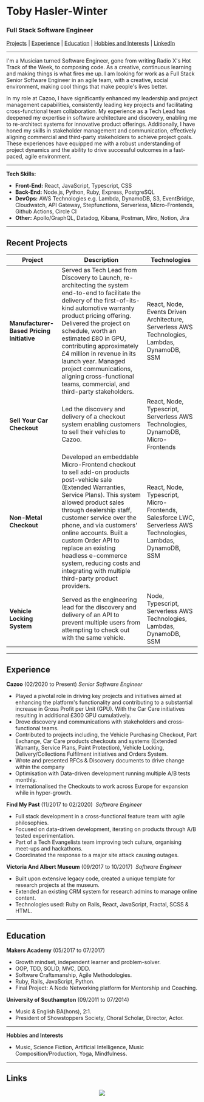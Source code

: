# Toby Hasler-Winter

### Full Stack Software Engineer

[Projects](#projects) | [Experience](#experience) | [Education](#education) | [Hobbies and Interests](#hobbies-and-interests) | [LinkedIn](https://www.linkedin.com/in/toby-hasler-winter-16901227)

---

I'm a Musician turned Software Engineer, gone from writing Radio X's Hot Track of the Week, to composing code. As a creative, continuous learning and making things is what fires me up. I am looking for work as a Full Stack Senior Software Engineer in an agile team, with a creative, social environment, making cool things that make people's lives better.

In my role at Cazoo, I have significantly enhanced my leadership and project management capabilities, consistently leading key projects and facilitating cross-functional team collaboration. My experience as a Tech Lead has deepened my expertise in software architecture and discovery, enabling me to re-architect systems for innovative product offerings. Additionally, I have honed my skills in stakeholder management and communication, effectively aligning commercial and third-party stakeholders to achieve project goals. These experiences have equipped me with a robust understanding of project dynamics and the ability to drive successful outcomes in a fast-paced, agile environment.

---

**Tech Skills:**

- **Front-End:** React, JavaScript, Typescript, CSS
- **Back-End:** Node.js, Python, Ruby, Express, PostgreSQL
- **DevOps:** AWS Technologies e.g. Lambda, DynamoDB, S3, EventBridge, Cloudwatch, API Gateway, Stepfunctions, Serverless, Micro-Frontends, Github Actions, Circle CI
- **Other:** Apollo/GraphQL, Datadog, Kibana, Postman, Miro, Notion, Jira

---

## Recent Projects

| Project                                   | Description                                                                                                                                                                                                                                                                                                                                                                                                                             | Technologies                                                                                                  |
| ----------------------------------------- | --------------------------------------------------------------------------------------------------------------------------------------------------------------------------------------------------------------------------------------------------------------------------------------------------------------------------------------------------------------------------------------------------------------------------------------- | ------------------------------------------------------------------------------------------------------------- |
| **Manufacturer-Based Pricing Initiative** | Served as Tech Lead from Discovery to Launch, re-architecting the system end-to-end to facilitate the delivery of the first-of-its-kind automotive warranty product pricing offering. Delivered the project on schedule, worth an estimated £80 in GPU, contributing approximately £4 million in revenue in its launch year. Managed project communications, aligning cross-functional teams, commercial, and third-party stakeholders. | React, Node, Events Driven Architecture, Serverless AWS Technologies, Lambdas, DynamoDB, SSM                  |
| **Sell Your Car Checkout**                | Led the discovery and delivery of a checkout system enabling customers to sell their vehicles to Cazoo.                                                                                                                                                                                                                                                                                                                                 | React, Node, Typescript, Serverless AWS Technologies, DynamoDB, Micro-Frontends                               |
| **Non-Metal Checkout**                    | Developed an embeddable Micro-Frontend checkout to sell add-on products post-vehicle sale (Extended Warranties, Service Plans). This system allowed product sales through dealership staff, customer service over the phone, and via customers' online accounts. Built a custom Order API to replace an existing headless e-commerce system, reducing costs and integrating with multiple third-party product providers.                | React, Node, Typescript, Micro-Frontends, Salesforce LWC, Serverless AWS Technologies, Lambdas, DynamoDB, SSM |
| **Vehicle Locking System**                | Served as the engineering lead for the discovery and delivery of an API to prevent multiple users from attempting to check out with the same vehicle.                                                                                                                                                                                                                                                                                   | Node, Typescript, Serverless AWS Technologies, Lambdas, DynamoDB, SSM                                         |

---

## Experience

**Cazoo** (02/2020 to Present)
_Senior Software Engineer_

- Played a pivotal role in driving key projects and initiatives aimed at enhancing the platform's functionality and contributing to a substantial increase in Gross Profit per Unit (GPU). With the Car Care initiatives resulting in additional £300 GPU cumulatively.
- Drove discovery and communications with stakeholders and cross-functional teams.
- Contributed to projects including, the Vehicle Purchasing Checkout, Part Exchange, Car Care products checkouts and systems (Extended Warranty, Service Plans, Paint Protection), Vehicle Locking, Delivery/Collections Fulfilment initiatives and Orders System.
- Wrote and presented RFCs & Discovery documents to drive change within the company
- Optimisation with Data-driven development running multiple A/B tests monthly.
- Internationalised the Checkouts to work across Europe for expansion while in hyper-growth.

**Find My Past** (11/2017 to 02/2020) 
_Software Engineer_

- Full stack development in a cross-functional feature team with agile philosophies.
- Focused on data-driven development, iterating on products through A/B tested experimentation.
- Part of a Tech Evangelists team improving tech culture, organising meet-ups and hackathons.
- Coordinated the response to a major site attack causing outages.

**Victoria And Albert Museum** (09/2017 to 10/2017) 
_Software Engineer_

- Built upon extensive legacy code, created a unique template for research projects at the museum.
- Extended an existing CRM system for research admins to manage online content.
- Technologies used: Ruby on Rails, React, JavaScript, Fractal, SCSS & HTML.

---

## Education

**Makers Academy** (05/2017 to 07/2017)

- Growth mindset, independent learner and problem-solver.
- OOP, TDD, SOLID, MVC, DDD.
- Software Craftsmanship, Agile Methodologies.
- Ruby, Rails, JavaScript, Python.
- Final Project: A Node Networking platform for Mentorship and Coaching.

**University of Southampton** (09/2011 to 07/2014)

- Music & English BA(hons), 2:1.
- President of Showstoppers Society, Choral Scholar, Director, Actor.

---

**Hobbies and Interests**

- Music, Science Fiction, Artificial Intelligence, Music Composition/Production, Yoga, Mindfulness.

---

## Links

<p align="center">
<a href="https://www.linkedin.com/in/toby-hasler-winter-16901227/">
<img src="https://img.shields.io/badge/LinkedIn-0077B5?style=for-the-badge&logo=linkedin&logoColor=white"></a>
</p>
